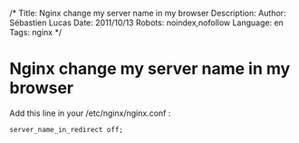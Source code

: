 /*
Title: Nginx change my server name in my browser
Description: 
Author: Sébastien Lucas
Date: 2011/10/13
Robots: noindex,nofollow
Language: en
Tags: nginx
*/
# Nginx change my server name in my browser

Add this line in your /etc/nginx/nginx.conf :

```
server_name_in_redirect off;
```


